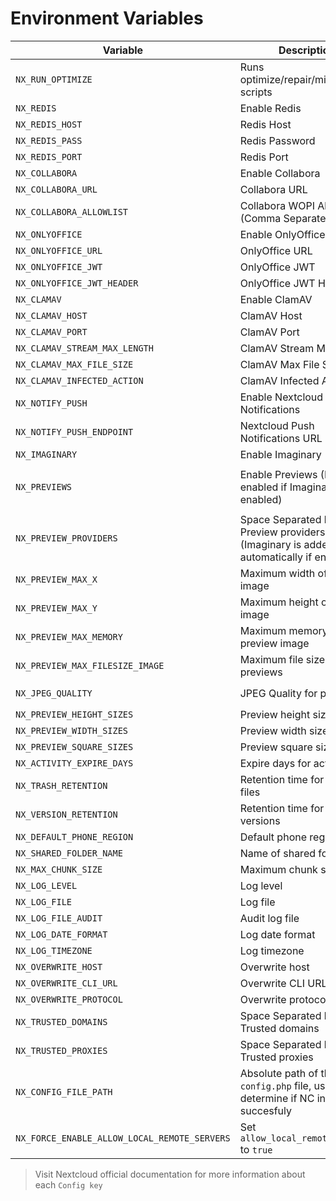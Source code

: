 # Environment Variables

| Variable                        | Description                                                                             |            App(s)             |                                           Config Key(s)                                            |              Default               |                  Example                   |
| ------------------------------- | --------------------------------------------------------------------------------------- | :---------------------------: | :------------------------------------------------------------------------------------------------: | :--------------------------------: | :----------------------------------------: |
| `NX_RUN_OPTIMIZE`               | Runs optimize/repair/migration scripts                                                  |                               |                                                                                                    |               `true`               |                  `false`                   |
| `NX_REDIS`                      | Enable Redis                                                                            |                               |                                                                                                    |               `true`               |                  `false`                   |
| `NX_REDIS_HOST`                 | Redis Host                                                                              |           `system`            |                                            `redis:host`                                            |                `""`                |               `redis.local`                |
| `NX_REDIS_PASS`                 | Redis Password                                                                          |           `system`            |                                          `redis:password`                                          |                `""`                |                `my-secret`                 |
| `NX_REDIS_PORT`                 | Redis Port                                                                              |           `system`            |                                            `redis:port`                                            |               `6379`               |                   `1234`                   |
| `NX_COLLABORA`                  | Enable Collabora                                                                        |                               |                                                                                                    |              `false`               |                   `true`                   |
| `NX_COLLABORA_URL`              | Collabora URL                                                                           |        `richdocuments`        |                                   `wopi_url` \ `public_wopi_url`                                   |                `""`                |      `https://collabora.example.com`       |
| `NX_COLLABORA_ALLOWLIST`        | Collabora WOPI Allow List (Comma Separated)                                             |        `richdocuments`        |                                          `wopi_allowlist`                                          |                `""`                |        `172.16.0.0/12,10.0.0.0/12`         |
| `NX_ONLYOFFICE`                 | Enable OnlyOffice                                                                       |                               |                                                                                                    |              `false`               |                   `true`                   |
| `NX_ONLYOFFICE_URL`             | OnlyOffice URL                                                                          |         `onlyoffice`          |                                        `DocumentServerUrl`                                         |                `""`                |      `https://onlyoffice.example.com`      |
| `NX_ONLYOFFICE_JWT`             | OnlyOffice JWT                                                                          |         `onlyoffice`          |                                            `jwt_secret`                                            |                `""`                |       `random_string_of_characters`        |
| `NX_ONLYOFFICE_JWT_HEADER`      | OnlyOffice JWT Header                                                                   |         `onlyoffice`          |                                            `jwt_header`                                            |                `""`                |              `Authorization`               |
| `NX_CLAMAV`                     | Enable ClamAV                                                                           |                               |                                                                                                    |              `false`               |                   `true`                   |
| `NX_CLAMAV_HOST`                | ClamAV Host                                                                             |       `files_antivirus`       |                                             `av_host`                                              |                `""`                |               `clamav.local`               |
| `NX_CLAMAV_PORT`                | ClamAV Port                                                                             |       `files_antivirus`       |                                             `av_port`                                              |                `""`                |                   `3310`                   |
| `NX_CLAMAV_STREAM_MAX_LENGTH`   | ClamAV Stream Max Length                                                                |       `files_antivirus`       |                                       `av_stream_max_length`                                       |             `26214400`             |                 `1048576`                  |
| `NX_CLAMAV_MAX_FILE_SIZE`       | ClamAV Max File Size                                                                    |       `files_antivirus`       |                                         `av_max_file_size`                                         |                `-1`                |                 `1048576`                  |
| `NX_CLAMAV_INFECTED_ACTION`     | ClamAV Infected Action                                                                  |       `files_antivirus`       |                                        `av_infected_action`                                        |             `only_log`             |                  `delete`                  |
| `NX_NOTIFY_PUSH`                | Enable Nextcloud Push Notifications                                                     |         `notify_push`         |                                      See `NX_NOTIFY_PUSH_URL`                                      |               `true`               |                  `false`                   |
| `NX_NOTIFY_PUSH_ENDPOINT`       | Nextcloud Push Notifications URL                                                        |         `notify_push`         |                                          `base_endpoint`                                           |                `""`                |      `https://cloud.example.com/push`      |
| `NX_IMAGINARY`                  | Enable Imaginary                                                                        |           `system`            |                                      `preview_imaginary_url`                                       |               `true`               |                  `false`                   |
| `NX_PREVIEWS`                   | Enable Previews (Forced enabled if Imaginary is enabled)                                | `system` / `previewgenerator` | `system:enable_previews`, `system:enablePreviewProviders` and see `NX_PREVIEW_`, `NX_JPEG_QUALITY` |               `true`               |                  `false`                   |
| `NX_PREVIEW_PROVIDERS`          | Space Separated list of Preview providers (Imaginary is added automatically if enabled) |           `system`            |                                     `enabledPreviewProviders`                                      |                `""`                |               `JPEG PNG BPM`               |
| `NX_PREVIEW_MAX_X`              | Maximum width of preview image                                                          |           `system`            |                                          `preview_max_x`                                           |               `2048`               |                   `1024`                   |
| `NX_PREVIEW_MAX_Y`              | Maximum height of preview image                                                         |           `system`            |                                          `preview_max_y`                                           |               `2048`               |                   `1024`                   |
| `NX_PREVIEW_MAX_MEMORY`         | Maximum memory for preview image                                                        |           `system`            |                                        `preview_max_memory`                                        |               `1024`               |                   `512`                    |
| `NX_PREVIEW_MAX_FILESIZE_IMAGE` | Maximum file size for image previews                                                    |           `system`            |                                    `preview_max_filesize_image`                                    |                `50`                |                    `25`                    |
| `NX_JPEG_QUALITY`               | JPEG Quality for previews                                                               | `system` / `previewgenerator` |                           `system:jpeg_quality` / `preview:jpeg_quality`                           |                `60`                |                    `80`                    |
| `NX_PREVIEW_HEIGHT_SIZES`       | Preview height sizes                                                                    |      `previewgenerator`       |                                           `heightSizes`                                            |               `256`                |                   `512`                    |
| `NX_PREVIEW_WIDTH_SIZES`        | Preview width sizes                                                                     |      `previewgenerator`       |                                            `widthSizes`                                            |             `256 384`              |                 `512 1024`                 |
| `NX_PREVIEW_SQUARE_SIZES`       | Preview square sizes                                                                    |      `previewgenerator`       |                                           `squareSizes`                                            |              `32 256`              |                  `64 512`                  |
| `NX_ACTIVITY_EXPIRE_DAYS`       | Expire days for activity app                                                            |           `system`            |                                       `activity_expire_days`                                       |                `90`                |                    `60`                    |
| `NX_TRASH_RETENTION`            | Retention time for deleted files                                                        |           `system`            |                                  `trashbin_retention_obligation`                                   |               `auto`               |                  `30,60`                   |
| `NX_VERSION_RETENTION`          | Retention time for old versions                                                         |           `system`            |                                  `versions_retention_obligation`                                   |               `auto`               |                  `30,60`                   |
| `NX_DEFAULT_PHONE_REGION`       | Default phone region                                                                    |           `system`            |                                       `default_phone_region`                                       |                `GR`                |                    `US`                    |
| `NX_SHARED_FOLDER_NAME`         | Name of shared folder                                                                   |           `system`            |                                        `share_folder_name`                                         |              `Shared`              |                  `Common`                  |
| `NX_MAX_CHUNK_SIZE`             | Maximum chunk size                                                                      |            `files`            |                                          `max_chunk_size`                                          |             `10485760`             |                `104857600`                 |
| `NX_LOG_LEVEL`                  | Log level                                                                               |           `system`            |                                             `loglevel`                                             |                `2`                 |                    `0`                     |
| `NX_LOG_FILE`                   | Log file                                                                                |           `system`            |                                             `logfile`                                              | `/var/www/html/data/nextcloud.log` |           `/logs/nextcloud.log`            |
| `NX_LOG_FILE_AUDIT`             | Audit log file                                                                          |           `system`            |                                           `logfile_file`                                           |   `/var/www/html/data/audit.log`   |             `/logs/audit.log`              |
| `NX_LOG_DATE_FORMAT`            | Log date format                                                                         |           `system`            |                                          `logdateformat`                                           |           `d/m/Y H:i:s`            |              `D d/m/Y H:i:s`               |
| `NX_LOG_TIMEZONE`               | Log timezone                                                                            |           `system`            |                                           `logtimezone`                                            |               `$TZ`                |              `Europe/Athens`               |
| `NX_OVERWRITE_HOST`             | Overwrite host                                                                          |           `system`            |                                          `overwritehost`                                           |                `""`                |            `cloud.example.com`             |
| `NX_OVERWRITE_CLI_URL`          | Overwrite CLI URL                                                                       |           `system`            |                                        `overwrite.cli.url`                                         |                `""`                |        `https://cloud.example.com`         |
| `NX_OVERWRITE_PROTOCOL`         | Overwrite protocol                                                                      |           `system`            |                                        `overwriteprotocol`                                         |                `""`                |                  `https`                   |
| `NX_TRUSTED_DOMAINS`            | Space Separated list of Trusted domains                                                 |           `system`            |                                         `trusted_domains`                                          |                `""`                |       `localhost cloud.example.com`        |
| `NX_TRUSTED_PROXIES`            | Space Separated list of Trusted proxies                                                 |           `system`            |                                         `trusted_proxies`                                          |                `""`                | `10.0.0.0/8 172.16.0.0./12 192.168.0.0/16` |
| `NX_CONFIG_FILE_PATH`           | Absolute path of the `config.php` file, used to determine if NC installed succesfuly    |                               |                                                                                                    | `/var/www/html/config/config.php`  |            `/config/config.php`            |
| `NX_FORCE_ENABLE_ALLOW_LOCAL_REMOTE_SERVERS`           | Set `allow_local_remote_servers` to `true`    |                               |                    `allow_local_remote_servers`        | `false`  |            `true`            |

> Visit Nextcloud official documentation for more information about each `Config key`
